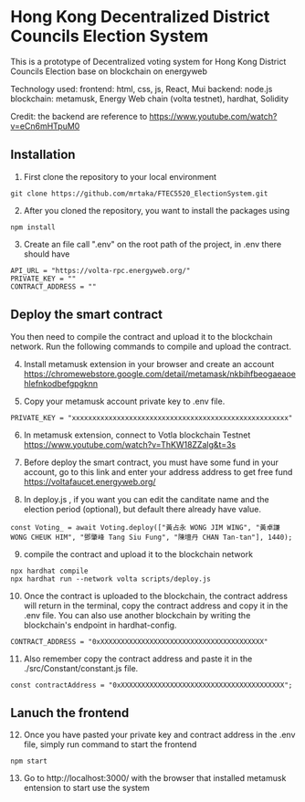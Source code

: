 # Hong Kong Decentralized District Councils Election System 

This is a prototype of Decentralized voting system for Hong Kong District Councils Election base on blockchain on energyweb

Technology used:
frontend: html, css, js, React, Mui
backend: node.js
blockchain: metamusk, Energy Web chain (volta testnet), hardhat, Solidity

Credit:
the backend are reference to https://www.youtube.com/watch?v=eCn6mHTpuM0

## Installation

1. First clone the repository to your local environment
```shell
git clone https://github.com/mrtaka/FTEC5520_ElectionSystem.git
```

2. After you cloned the repository, you want to install the packages using
```shell
npm install
```

3. Create an file call ".env" on the root path of the project, in .env there should have
```
API_URL = "https://volta-rpc.energyweb.org/"
PRIVATE_KEY = ""
CONTRACT_ADDRESS = ""
```

## Deploy the smart contract

You then need to compile the contract and upload it to the blockchain network. Run the following commands to compile and upload the contract.

4. Install metamusk extension in your browser and create an account<br>
https://chromewebstore.google.com/detail/metamask/nkbihfbeogaeaoehlefnkodbefgpgknn

5. Copy your metamusk account private key to .env file.
```
PRIVATE_KEY = "xxxxxxxxxxxxxxxxxxxxxxxxxxxxxxxxxxxxxxxxxxxxxxxxxxxxx"
```

6. In metamusk extension, connect to Votla blockchain Testnet<br>
https://www.youtube.com/watch?v=ThKW18ZZalg&t=3s

7. Before deploy the smart contract, you must have some fund in your account, go to this link and enter your address address to get free fund<br>
https://voltafaucet.energyweb.org/

9. In deploy.js , if you want you can edit the canditate name and the election period (optional), but default there already have value.
```
const Voting_ = await Voting.deploy(["黃占永 WONG JIM WING", "黃卓謙 WONG CHEUK HIM", "鄧肇峰 Tang Siu Fung", "陳壇丹 CHAN Tan-tan"], 1440);
```

9. compile the contract and upload it to the blockchain network
```shell
npx hardhat compile
npx hardhat run --network volta scripts/deploy.js
```

10. Once the contract is uploaded to the blockchain, the contract address will return in the terminal, copy the contract address and copy it in the .env file. You can also use another blockchain by writing the blockchain's endpoint in hardhat-config.
```
CONTRACT_ADDRESS = "0xXXXXXXXXXXXXXXXXXXXXXXXXXXXXXXXXXXXXXXXX"
```

11. Also remember copy the contract address and paste it in the ./src/Constant/constant.js file.
```
const contractAddress = "0xXXXXXXXXXXXXXXXXXXXXXXXXXXXXXXXXXXXXXXXX";
```

## Lanuch the frontend

12. Once you have pasted your private key and contract address in the .env file, simply run command to start the frontend
```shell
npm start
```
13. Go to http://localhost:3000/ with the browser that installed metamusk entension to start use the system
